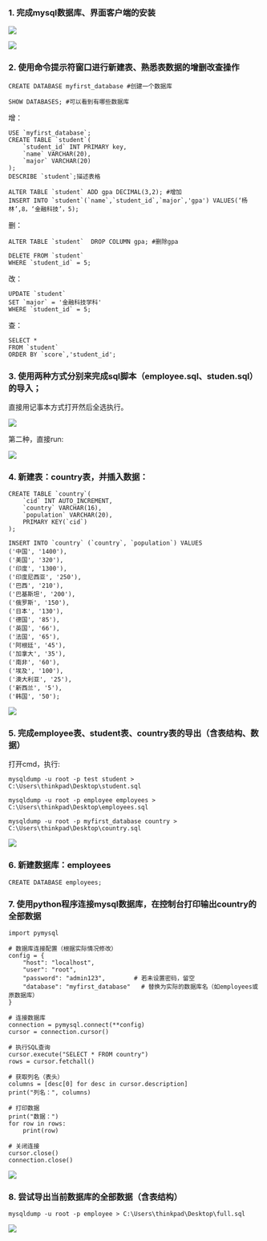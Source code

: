 ### 1. 完成mysql数据库、界面客户端的安装

![](https://gitee.com/capmlin/pictures/raw/master/typoro/20250420191122863.png)

![](https://gitee.com/capmlin/pictures/raw/master/typoro/20250420191221303.png)

### 2. 使用命令提示符窗口进行新建表、熟悉表数据的增删改查操作

```
CREATE DATABASE myfirst_database #创建一个数据库

SHOW DATABASES; #可以看到有哪些数据库
```

增：

```
USE `myfirst_database`;
CREATE TABLE `student`(
	`student_id` INT PRIMARY key,
    `name` VARCHAR(20),
    `major` VARCHAR(20)
);
DESCRIBE `student`;描述表格

ALTER TABLE `student` ADD gpa DECIMAL(3,2); #增加
INSERT INTO `student`(`name`,`student_id`,`major`,'gpa') VALUES(‘杨林’,8，‘金融科技’，5);
```

删：

```
ALTER TABLE `student`  DROP COLUMN gpa; #删除gpa

DELETE FROM `student`
WHERE `student_id` = 5;
```

改：

```
UPDATE `student`
SET `major` = '金融科技学科'
WHERE `student_id` = 5;
```

查：

```
SELECT * 
FROM `student`
ORDER BY `score`,'student_id';
```

### 3. 使用两种方式分别来完成sql脚本（employee.sql、studen.sql）的导入；

直接用记事本方式打开然后全选执行。

![](https://gitee.com/capmlin/pictures/raw/master/typoro/20250420205058516.png)

第二种，直接run:

![](https://gitee.com/capmlin/pictures/raw/master/typoro/20250420205218875.png)

### 4. 新建表：country表，并插入数据：

```
CREATE TABLE `country`(
	`cid` INT AUTO_INCREMENT,
    `country` VARCHAR(16),
    `population` VARCHAR(20),
    PRIMARY KEY(`cid`)
);

INSERT INTO `country` (`country`, `population`) VALUES
('中国', '1400'),
('美国', '320'),
('印度', '1300'),
('印度尼西亚', '250'),
('巴西', '210'),
('巴基斯坦', '200'),
('俄罗斯', '150'),
('日本', '130'),
('德国', '85'),
('英国', '66'),
('法国', '65'),
('阿根廷', '45'),
('加拿大', '35'),
('南非', '60'),
('埃及', '100'),
('澳大利亚', '25'),
('新西兰', '5'),
('韩国', '50');
```

![](https://gitee.com/capmlin/pictures/raw/master/typoro/20250420203027735.png)

### 5. 完成employee表、student表、country表的导出（含表结构、数据）

打开cmd，执行:

```
mysqldump -u root -p test student > C:\Users\thinkpad\Desktop\student.sql
```

```
mysqldump -u root -p employee employees > C:\Users\thinkpad\Desktop\employees.sql
```

```
mysqldump -u root -p myfirst_database country > C:\Users\thinkpad\Desktop\country.sql
```

![](https://gitee.com/capmlin/pictures/raw/master/typoro/20250420210710519.png)

### 6. 新建数据库：employees

```
CREATE DATABASE employees;
```

### 7. 使用python程序连接mysql数据库，在控制台打印输出country的全部数据

```
import pymysql

# 数据库连接配置（根据实际情况修改）
config = {
    "host": "localhost",
    "user": "root",
    "password": "admin123",        # 若未设置密码，留空
    "database": "myfirst_database"   # 替换为实际的数据库名（如employees或原数据库）
}

# 连接数据库
connection = pymysql.connect(**config)
cursor = connection.cursor()

# 执行SQL查询
cursor.execute("SELECT * FROM country")
rows = cursor.fetchall()

# 获取列名（表头）
columns = [desc[0] for desc in cursor.description]
print("列名：", columns)

# 打印数据
print("数据：")
for row in rows:
    print(row)

# 关闭连接
cursor.close()
connection.close()
```

![](https://gitee.com/capmlin/pictures/raw/master/typoro/20250420214135748.png)

### 8. 尝试导出当前数据库的全部数据（含表结构）

```
mysqldump -u root -p employee > C:\Users\thinkpad\Desktop\full.sql
```

![](https://gitee.com/capmlin/pictures/raw/master/typoro/20250420214822234.png)
